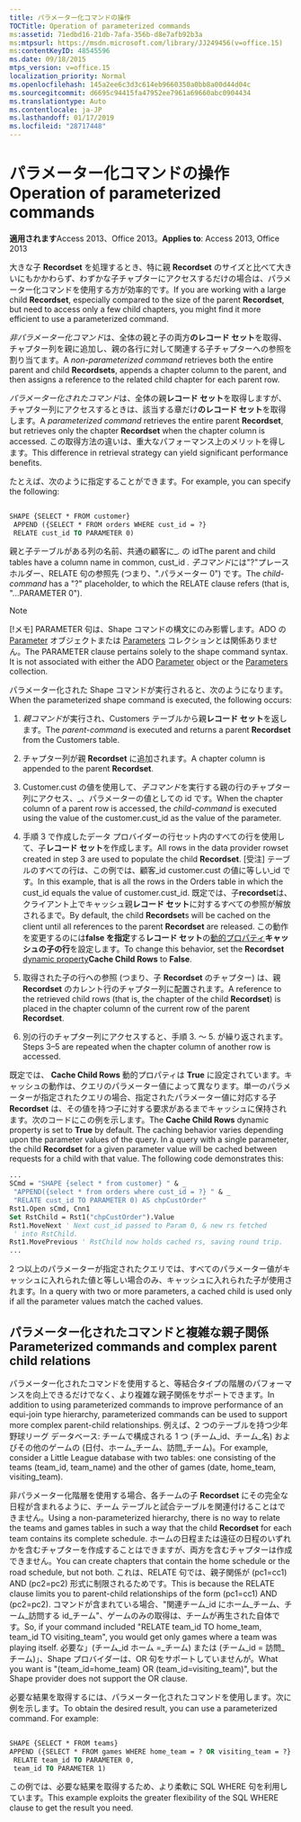 ```yaml
---
title: パラメーター化コマンドの操作
TOCTitle: Operation of parameterized commands
ms:assetid: 71edbd16-21db-7afa-356b-d8e7afb92b3a
ms:mtpsurl: https://msdn.microsoft.com/library/JJ249456(v=office.15)
ms:contentKeyID: 48545596
ms.date: 09/18/2015
mtps_version: v=office.15
localization_priority: Normal
ms.openlocfilehash: 145a2ee6c3d3c614eb9660350a0bb8a00d44d04c
ms.sourcegitcommit: d6695c94415fa47952ee7961a69660abc0904434
ms.translationtype: Auto
ms.contentlocale: ja-JP
ms.lasthandoff: 01/17/2019
ms.locfileid: "28717448"
---
```

# <a name="operation-of-parameterized-commands"></a><span data-ttu-id="ce10e-102">パラメーター化コマンドの操作</span><span class="sxs-lookup"><span data-stu-id="ce10e-102">Operation of parameterized commands</span></span>

<span data-ttu-id="ce10e-103">**適用されます**Access 2013、Office 2013。</span><span class="sxs-lookup"><span data-stu-id="ce10e-103">**Applies to**: Access 2013, Office 2013</span></span>

<span data-ttu-id="ce10e-104">大きな子 **Recordset** を処理するとき、特に親 **Recordset** のサイズと比べて大きいにもかかわらず、わずかな子チャプターにアクセスするだけの場合は、パラメーター化コマンドを使用する方が効率的です。</span><span class="sxs-lookup"><span data-stu-id="ce10e-104">If you are working with a large child **Recordset**, especially compared to the size of the parent **Recordset**, but need to access only a few child chapters, you might find it more efficient to use a parameterized command.</span></span>

<span data-ttu-id="ce10e-105">*非パラメーター化コマンド*は、全体の親と子の両方**のレコード セット**を取得、チャプター列を親に追加し、親の各行に対して関連する子チャプターへの参照を割り当てます。</span><span class="sxs-lookup"><span data-stu-id="ce10e-105">A *non-parameterized command* retrieves both the entire parent and child **Recordsets**, appends a chapter column to the parent, and then assigns a reference to the related child chapter for each parent row.</span></span>

<span data-ttu-id="ce10e-106">*パラメーター化されたコマンド*は、全体の親**レコード セット**を取得しますが、チャプター列にアクセスするときは、該当する章だけ**のレコード セット**を取得します。</span><span class="sxs-lookup"><span data-stu-id="ce10e-106">A *parameterized command* retrieves the entire parent **Recordset**, but retrieves only the chapter **Recordset** when the chapter column is accessed.</span></span> <span data-ttu-id="ce10e-107">この取得方法の違いは、重大なパフォーマンス上のメリットを得します。</span><span class="sxs-lookup"><span data-stu-id="ce10e-107">This difference in retrieval strategy can yield significant performance benefits.</span></span>

<span data-ttu-id="ce10e-108">たとえば、次のように指定することができます。</span><span class="sxs-lookup"><span data-stu-id="ce10e-108">For example, you can specify the following:</span></span>

```vb 
 
SHAPE {SELECT * FROM customer} 
 APPEND ({SELECT * FROM orders WHERE cust_id = ?} 
 RELATE cust_id TO PARAMETER 0) 
```

<span data-ttu-id="ce10e-109">親と子テーブルがある列の名前、共通の顧客に\_*.* の id</span><span class="sxs-lookup"><span data-stu-id="ce10e-109">The parent and child tables have a column name in common, cust\_id *.*</span></span> <span data-ttu-id="ce10e-110">*子コマンド*には"?"プレース ホルダー、RELATE 句の参照先 (つまり、".パラメーター 0") です。</span><span class="sxs-lookup"><span data-stu-id="ce10e-110">The *child-command* has a "?" placeholder, to which the RELATE clause refers (that is, "...PARAMETER 0").</span></span>

> [!NOTE]
> <span data-ttu-id="ce10e-p103">[!メモ] PARAMETER 句は、Shape コマンドの構文にのみ影響します。ADO の [Parameter](parameter-object-ado.md) オブジェクトまたは [Parameters](parameters-collection-ado.md) コレクションとは関係ありません。</span><span class="sxs-lookup"><span data-stu-id="ce10e-p103">The PARAMETER clause pertains solely to the shape command syntax. It is not associated with either the ADO [Parameter](parameter-object-ado.md) object or the [Parameters](parameters-collection-ado.md) collection.</span></span>

<span data-ttu-id="ce10e-113">パラメーター化された Shape コマンドが実行されると、次のようになります。</span><span class="sxs-lookup"><span data-stu-id="ce10e-113">When the parameterized shape command is executed, the following occurs:</span></span>

1.  <span data-ttu-id="ce10e-114">*親コマンド*が実行され、Customers テーブルから親**レコード セット**を返します。</span><span class="sxs-lookup"><span data-stu-id="ce10e-114">The *parent-command* is executed and returns a parent **Recordset** from the Customers table.</span></span>

2.  <span data-ttu-id="ce10e-115">チャプター列が親 **Recordset** に追加されます。</span><span class="sxs-lookup"><span data-stu-id="ce10e-115">A chapter column is appended to the parent **Recordset**.</span></span>

3.  <span data-ttu-id="ce10e-116">Customer.cust の値を使用して、*子コマンド*を実行する親の行のチャプター列にアクセス、\_、パラメーターの値としての id です。</span><span class="sxs-lookup"><span data-stu-id="ce10e-116">When the chapter column of a parent row is accessed, the *child-command* is executed using the value of the customer.cust\_id as the value of the parameter.</span></span>

4.  <span data-ttu-id="ce10e-117">手順 3 で作成したデータ プロバイダーの行セット内のすべての行を使用して、子**レコード セット**を作成します。</span><span class="sxs-lookup"><span data-stu-id="ce10e-117">All rows in the data provider rowset created in step 3 are used to populate the child **Recordset**.</span></span> <span data-ttu-id="ce10e-118">[受注] テーブルのすべての行は、この例では、顧客\_id customer.cust の値に等しい\_id です。</span><span class="sxs-lookup"><span data-stu-id="ce10e-118">In this example, that is all the rows in the Orders table in which the cust\_id equals the value of customer.cust\_id.</span></span> <span data-ttu-id="ce10e-119">既定では、子**recordset**は、クライアント上でキャッシュ親**レコード セット**に対するすべての参照が解放されるまで。</span><span class="sxs-lookup"><span data-stu-id="ce10e-119">By default, the child **Recordset**s will be cached on the client until all references to the parent **Recordset** are released.</span></span> <span data-ttu-id="ce10e-120">この動作を変更するのには**false を指定**する**レコード セット**の[動的プロパティ](ado-dynamic-property-index.md)**キャッシュの子の行**を設定します。</span><span class="sxs-lookup"><span data-stu-id="ce10e-120">To change this behavior, set the **Recordset** [dynamic property](ado-dynamic-property-index.md)**Cache Child Rows** to **False**.</span></span>

5.  <span data-ttu-id="ce10e-121">取得された子の行への参照 (つまり、子 **Recordset** のチャプター) は、親 **Recordset** のカレント行のチャプター列に配置されます。</span><span class="sxs-lookup"><span data-stu-id="ce10e-121">A reference to the retrieved child rows (that is, the chapter of the child **Recordset**) is placed in the chapter column of the current row of the parent **Recordset**.</span></span>

6.  <span data-ttu-id="ce10e-122">別の行のチャプター列にアクセスすると、手順 3. ～ 5. が繰り返されます。</span><span class="sxs-lookup"><span data-stu-id="ce10e-122">Steps 3–5 are repeated when the chapter column of another row is accessed.</span></span>

<span data-ttu-id="ce10e-p105">既定では、 **Cache Child Rows** 動的プロパティは **True** に設定されています。キャッシュの動作は、クエリのパラメーター値によって異なります。単一のパラメーターが指定されたクエリの場合、指定されたパラメーター値に対応する子 **Recordset** は、その値を持つ子に対する要求があるまでキャッシュに保持されます。次のコードにこの例を示します。</span><span class="sxs-lookup"><span data-stu-id="ce10e-p105">The **Cache Child Rows** dynamic property is set to **True** by default. The caching behavior varies depending upon the parameter values of the query. In a query with a single parameter, the child **Recordset** for a given parameter value will be cached between requests for a child with that value. The following code demonstrates this:</span></span>

```vb
... 
SCmd = "SHAPE {select * from customer} " & _ 
 "APPEND({select * from orders where cust_id = ?} " & _ 
 "RELATE cust_id TO PARAMETER 0) AS chpCustOrder" 
Rst1.Open sCmd, Cnn1 
Set RstChild = Rst1("chpCustOrder").Value 
Rst1.MoveNext ' Next cust_id passed to Param 0, & new rs fetched 
 ' into RstChild. 
Rst1.MovePrevious ' RstChild now holds cached rs, saving round trip. 
... 
```

<span data-ttu-id="ce10e-127">2 つ以上のパラメーターが指定されたクエリでは、すべてのパラメーター値がキャッシュに入れられた値と等しい場合のみ、キャッシュに入れられた子が使用されます。</span><span class="sxs-lookup"><span data-stu-id="ce10e-127">In a query with two or more parameters, a cached child is used only if all the parameter values match the cached values.</span></span>

## <a name="parameterized-commands-and-complex-parent-child-relations"></a><span data-ttu-id="ce10e-128">パラメーター化されたコマンドと複雑な親子関係</span><span class="sxs-lookup"><span data-stu-id="ce10e-128">Parameterized commands and complex parent child relations</span></span>

<span data-ttu-id="ce10e-129">パラメーター化されたコマンドを使用すると、等結合タイプの階層のパフォーマンスを向上できるだけでなく、より複雑な親子関係をサポートできます。</span><span class="sxs-lookup"><span data-stu-id="ce10e-129">In addition to using parameterized commands to improve performance of an equi-join type hierarchy, parameterized commands can be used to support more complex parent-child relationships.</span></span> <span data-ttu-id="ce10e-130">例えば、2 つのテーブルを持つ少年野球リーグ データベース: チームで構成される 1 つ (チーム\_id、チーム\_名) およびその他のゲームの (日付、ホーム\_チーム、訪問\_チーム)。</span><span class="sxs-lookup"><span data-stu-id="ce10e-130">For example, consider a Little League database with two tables: one consisting of the teams (team\_id, team\_name) and the other of games (date, home\_team, visiting\_team).</span></span>

<span data-ttu-id="ce10e-131">非パラメーター化階層を使用する場合、各チームの子 **Recordset** にその完全な日程が含まれるように、チーム テーブルと試合テーブルを関連付けることはできません。</span><span class="sxs-lookup"><span data-stu-id="ce10e-131">Using a non-parameterized hierarchy, there is no way to relate the teams and games tables in such a way that the child **Recordset** for each team contains its complete schedule.</span></span> <span data-ttu-id="ce10e-132">ホームの日程または遠征の日程のいずれかを含むチャプターを作成することはできますが、両方を含むチャプターは作成できません。</span><span class="sxs-lookup"><span data-stu-id="ce10e-132">You can create chapters that contain the home schedule or the road schedule, but not both.</span></span> <span data-ttu-id="ce10e-133">これは、RELATE 句では、親子関係が (pc1=cc1) AND (pc2=pc2) 形式に制限されるためです。</span><span class="sxs-lookup"><span data-stu-id="ce10e-133">This is because the RELATE clause limits you to parent-child relationships of the form (pc1=cc1) AND (pc2=pc2).</span></span> <span data-ttu-id="ce10e-134">コマンドが含まれている場合、"関連チーム\_id にホーム\_チーム、チーム\_訪問する id\_チーム"、ゲームのみの取得は、チームが再生された自体です。</span><span class="sxs-lookup"><span data-stu-id="ce10e-134">So, if your command included "RELATE team\_id TO home\_team, team\_id TO visiting\_team", you would get only games where a team was playing itself.</span></span> <span data-ttu-id="ce10e-135">必要な」(チーム\_id ホーム =\_チーム) または (チーム\_id = 訪問\_チーム)」、Shape プロバイダーは、OR 句をサポートしていませんが。</span><span class="sxs-lookup"><span data-stu-id="ce10e-135">What you want is "(team\_id=home\_team) OR (team\_id=visiting\_team)", but the Shape provider does not support the OR clause.</span></span>

<span data-ttu-id="ce10e-p108">必要な結果を取得するには、パラメーター化されたコマンドを使用します。次に例を示します。</span><span class="sxs-lookup"><span data-stu-id="ce10e-p108">To obtain the desired result, you can use a parameterized command. For example:</span></span>

```vb 
 
SHAPE {SELECT * FROM teams} 
APPEND ({SELECT * FROM games WHERE home_team = ? OR visiting_team = ?} 
 RELATE team_id TO PARAMETER 0, 
 team_id TO PARAMETER 1) 
```

<span data-ttu-id="ce10e-138">この例では、必要な結果を取得するため、より柔軟に SQL WHERE 句を利用しています。</span><span class="sxs-lookup"><span data-stu-id="ce10e-138">This example exploits the greater flexibility of the SQL WHERE clause to get the result you need.</span></span>

